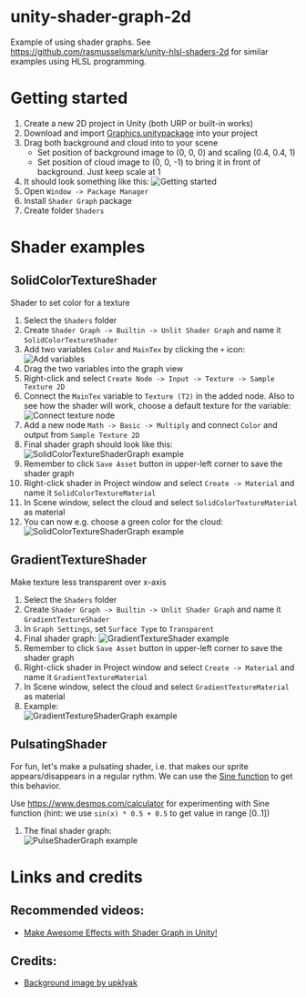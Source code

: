 # unity-shader-graph-2d

Example of using shader graphs. See https://github.com/rasmusselsmark/unity-hlsl-shaders-2d for similar examples using HLSL programming.

# Getting started

1. Create a new 2D project in Unity (both URP or built-in works)
1. Download and import [Graphics.unitypackage](https://github.com/rasmusselsmark/unity-shader-graph-2d/raw/main/Graphics.unitypackage) into your project
1. Drag both background and cloud into to your scene
   - Set position of background image to (0, 0, 0) and scaling (0.4, 0.4, 1)
   - Set position of cloud image to (0, 0, -1) to bring it in front of background. Just keep scale at 1
1. It should look something like this:
   ![Getting started](Documentation/Images/GettingStarted.png)
1. Open `Window -> Package Manager`
1. Install `Shader Graph` package
1. Create folder `Shaders`


# Shader examples

## SolidColorTextureShader

Shader to set color for a texture

1. Select the `Shaders` folder
1. Create `Shader Graph -> Builtin -> Unlit Shader Graph` and name it `SolidColorTextureShader`
1. Add two variables `Color` and `MainTex` by clicking the `+` icon:  
   ![Add variables](Documentation/Images/SolidColorTextureShaderGraph-Variables.png)
1. Drag the two variables into the graph view
1. Right-click and select `Create Node -> Input -> Texture -> Sample Texture 2D`
1. Connect the `MainTex` variable to `Texture (T2)` in the added node. Also to see how the shader will work, choose a default texture for the variable:  
   ![Connect texture node](Documentation/Images/SolidColorTextureShaderGraph-Texture.png)
1. Add a new node `Math -> Basic -> Multiply` and connect `Color` and output from `Sample Texture 2D`
1. Final shader graph should look like this:
   ![SolidColorTextureShaderGraph example](Documentation/Images/SolidColorTextureShaderGraph.png)
1. Remember to click `Save Asset` button in upper-left corner to save the shader graph
1. Right-click shader in Project window and select `Create -> Material` and name it `SolidColorTextureMaterial`
1. In Scene window, select the cloud and select `SolidColorTextureMaterial` as material
1. You can now e.g. choose a green color for the cloud:
   ![SolidColorTextureShaderGraph example](Documentation/Images/SolidColorTextureShaderExample.png)


## GradientTextureShader

Make texture less transparent over x-axis

1. Select the `Shaders` folder
1. Create `Shader Graph -> Builtin -> Unlit Shader Graph` and name it `GradientTextureShader`
1. In `Graph Settings`, set `Surface Type` to `Transparent`
1. Final shader graph:
   ![GradientTextureShader example](Documentation/Images/GradientTextureShaderGraph.png)
1. Remember to click `Save Asset` button in upper-left corner to save the shader graph
1. Right-click shader in Project window and select `Create -> Material` and name it `GradientTextureMaterial`
1. In Scene window, select the cloud and select `GradientTextureMaterial` as material
1. Example:  
   ![GradientTextureShaderGraph example](Documentation/Images/GradientTextureShaderExample.png)


## PulsatingShader

For fun, let's make a pulsating shader, i.e. that makes our sprite appears/disappears in a regular rythm. We can use the [Sine function](https://www.mathsisfun.com/sine-cosine-tangent.html) to get this behavior. 

Use https://www.desmos.com/calculator for experimenting with Sine function (hint: we use `sin(x) * 0.5 + 0.5` to get value in range [0..1])

1. The final shader graph:  
   ![PulseShaderGraph example](Documentation/Images/PulseShaderGraph.png)


# Links and credits

## Recommended videos:
* [Make Awesome Effects with Shader Graph in Unity!](https://www.youtube.com/watch?v=VsUK9K6UbY4)


## Credits:
* [Background image by upklyak](https://www.freepik.com/free-vector/game-platform-cartoon-forest-landscape-2d-ui-design-computer-mobile-bright-wood-with-green-trees-grass-lianas-background-with-arcade-elements-jumping-bonus-items-nature-locations_12345468.htm#query=platform%20game%20background&position=17&from_view=keyword)
